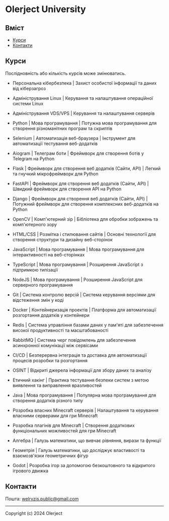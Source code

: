 # Olerject University

## Вміст

- [Курси](#курси)
- [Контакти](#контакти)

## Курси

 Послідновність або кількість курсів може змінюватись.

- Персональна кібербезпека | Захист особистої інформації та даних від кіберзагроз

- Адміністрування Linux | Керування та налаштування операційної системи Linux

- Адміністрування VDS/VPS | Керування та налаштування серверів

- Python | Мова програмування | Потужна мова програмування для створення різноманітних програм та скриптів

- Selenium | Автоматизація веб-браузера | Інструмент для автоматизації тестування веб-додатків

- Aiogram | Телеграм боти | Фреймворк для створення ботів у Telegram на Python

- Flask | Фреймворк для створення веб додатків (Сайти, API) | Легкий та гнучкий мікрофреймворк для Python

- FastAPI | Фреймворк для створення веб додатків (Сайти, API) | Швидкий фреймворк для створення API на Python

- Django | Фреймворк для створення веб додатків (Сайти, API) | Потужний фреймворк для створення комплексних веб-додатків на Python

- OpenCV | Комп'ютерний зір | Бібліотека для обробки зображень та комп'ютерного зору

- HTML/CSS | Розмітка і стилювання сайтів | Основні технології для створення структури та дизайну веб-сторінок

- JavaScript | Мова програмування | Мова програмування для інтерактивності на веб-сторінках

- TypeScript | Мова програмування | Розширення JavaScript з підтримкою типізації

- NodeJS | Мова програмування | Розширення JavaScript для серверного програмування

- Git | Система контролю версій | Система керування версіями для відстеження змін у коді

- Docker | Контейнеризація проектів | Платформа для автоматизації розгортання додатків у контейнери

- Redis | Система управління базами даних у пам'яті для забезпечення високої продуктивності та масштабованості

- RabbitMQ | Система черг повідомлень для забезпечення асинхронної комунікації між сервісами

- CI/CD | Безперервна інтеграція та доставка для автоматизації процесів розробки та розгортання

- OSINT | Відкриті джерела інформації для збору даних та аналізу

- Етичний хакінг | Практика тестування безпеки систем з метою виявлення та виправлення вразливостей

- Java | Мова програмування | Популярна мова програмування для створення додатків різного типу

- Розробка власних Minecraft серверів | Налаштування та керування власними серверами для гри Minecraft

- Розробка плагінів для Minecraft | Створення додаткових функціональних можливостей для гри Minecraft

- Алгебра | Галузь математики, що вивчає рівняння, вирази та функції

- Геометрія | Галузь математики, що досліджує властивості та взаємозв'язки геометричних фігур

- Godot | Розробка ігор за допомогою безкоштовного та відкритого ігрового движка

## Контакти

Пошта: <welryzis.public@gmail.com>

---

Copyright (c) 2024 Olerject
